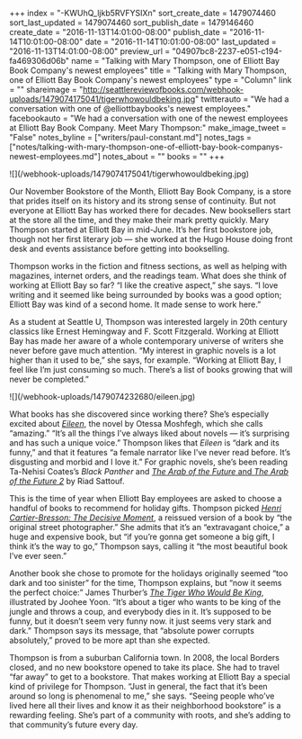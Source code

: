 +++
index = "-KWUhQ_ljkb5RVFYSIXn"
sort_create_date = 1479074460
sort_last_updated = 1479074460
sort_publish_date = 1479146460
create_date = "2016-11-13T14:01:00-08:00"
publish_date = "2016-11-14T10:01:00-08:00"
date = "2016-11-14T10:01:00-08:00"
last_updated = "2016-11-13T14:01:00-08:00"
preview_url = "04907bc8-2237-e051-c194-fa469306d06b"
name = "Talking with Mary Thompson, one of Elliott Bay Book Company's newest employees"
title = "Talking with Mary Thompson, one of Elliott Bay Book Company's newest employees"
type = "Column"
link = ""
shareimage = "http://seattlereviewofbooks.com/webhook-uploads/1479074175041/tigerwhowouldbeking.jpg"
twitterauto = "We had a conversation with one of @elliottbaybooks's newest employees."
facebookauto = "We had a conversation with one of the newest employees at Elliott Bay Book Company. Meet Mary Thompson:"
make_image_tweet = "False"
notes_byline = ["writers/paul-constant.md"]
notes_tags = ["notes/talking-with-mary-thompson-one-of-elliott-bay-book-companys-newest-employees.md"]
notes_about = ""
books = ""
+++
<p class="image">![](/webhook-uploads/1479074175041/tigerwhowouldbeking.jpg)</p>

Our November Bookstore of the Month, Elliott Bay Book Company, is a store that prides itself on its history and its strong sense of continuity. But not everyone at Elliott Bay has worked there for decades. New booksellers start at the store all the time, and they make their mark pretty quickly. Mary Thompson started at Elliott Bay in mid-June. It’s her first bookstore job, though not her first literary job — she worked at the Hugo House doing front desk and events assistance before getting into bookselling.

Thompson works in the fiction and fitness sections, as well as helping with magazines, internet orders, and the readings team. What does she think of working at Elliott Bay so far? “I like the creative aspect,” she says. “I love writing and it seemed like being surrounded by books was a good option; Elliott Bay was kind of a second home. It made sense to work here.”

As a student at Seattle U, Thompson was interested largely in 20th century classics like Ernest Hemingway and F. Scott Fitzgerald. Working at Elliott Bay has made her aware of a whole contemporary universe of writers she never before gave much attention. “My interest in graphic novels is a lot higher than it used to be,” she says, for example. “Working at Elliott Bay, I feel like I’m just consuming so much. There’s a list of books growing that will never be completed.”

<p class="image-left">![](/webhook-uploads/1479074232680/eileen.jpg)</p>

What books has she discovered since working there? She’s especially excited about [*Eileen*]( http://www.indiebound.org/book/9781594206627), the novel by Otessa Moshfegh, which she calls “amazing.” “It’s all the things I’ve always liked about novels — it’s surprising and has such a unique voice.” Thompson likes that *Eileen* is “dark and its funny,” and that it features “a female narrator like I’ve never read before. It’s disgusting and morbid and I love it.” For graphic novels, she’s been reading Ta-Nehisi Coates’s *Black Panther* and [*The Arab of the Future* and *The Arab of the Future 2*](http://www.thearabofthefuture.com) by Riad Sattouf.

This is the time of year when Elliott Bay employees are asked to choose a handful of books to recommend for holiday gifts. Thompson picked [*Henri Cartier-Bresson: The Decisive Moment*](http://www.indiebound.org/book/9783869307886), a reissued version of a book by “the original street photographer.” She admits that it’s an “extravagant choice,” a huge and expensive book, but “if you’re gonna get someone a big gift, I think it’s the way to go,” Thompson says, calling it “the most beautiful book I’ve ever seen.”

Another book she chose to promote for the holidays originally seemed “too dark and too sinister” for the time, Thompson explains, but “now it seems the perfect choice:” James Thurber’s [*The Tiger Who Would Be King*](http://www.indiebound.org/book/9781592701827), illustrated by Joohee Yoon. “It’s about a tiger who wants to be king of the jungle and throws a coup, and everybody dies in it. It’s supposed to be funny, but it doesn’t seem very funny now. it just seems very stark and dark.” Thompson says its message, that “absolute power corrupts absolutely,” proved to be more apt than she expected.

Thompson is from a suburban California town. In 2008, the local Borders closed, and no new bookstore opened to take its place. She had to travel “far away” to get to a bookstore. That makes working at Elliott Bay a special kind of privilege for Thompson. “Just in general, the fact that it’s been around so long is phenomenal to me,” she says. “Seeing people who’ve lived here all their lives and know it as their neighborhood bookstore” is a rewarding feeling. She’s part of a community with roots, and she’s adding to that community’s future every day.

